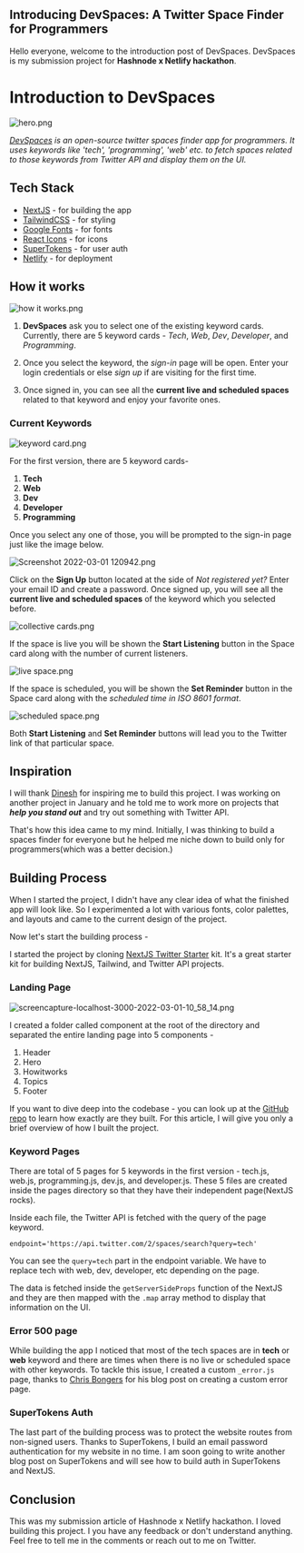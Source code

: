 ## Introducing DevSpaces: A Twitter Space Finder for Programmers

Hello everyone, welcome to the introduction post of DevSpaces. DevSpaces is my submission project for **Hashnode x Netlify hackathon**.

# Introduction to DevSpaces


![hero.png](https://cdn.hashnode.com/res/hashnode/image/upload/v1646116243468/tZlDnRUK3.png)

*[DevSpaces](https://getdevspaces.netlify.app/) is an open-source twitter spaces finder app for programmers. It uses keywords like 'tech', 'programming', 'web' etc. to fetch spaces related to those keywords from Twitter API and display them on the UI.*

## Tech Stack

* [NextJS](https://nextjs.org/) - for building the app
* [TailwindCSS](https://tailwindcss.com/) - for styling
* [Google Fonts](https://fonts.google.com/) - for fonts
* [React Icons](https://react-icons.github.io/react-icons/) - for icons
* [SuperTokens](https://supertokens.com/) - for user auth
* [Netlify](https://www.netlify.com/) - for deployment

## How it works

![how it works.png](https://cdn.hashnode.com/res/hashnode/image/upload/v1646116308151/PZnZ0KxmU.png)

1. **DevSpaces** ask you to select one of the existing keyword cards. Currently, there are 5 keyword cards - *Tech*, *Web*, *Dev*, *Developer*, and *Programming*.

2. Once you select the keyword, the *sign-in* page will be open. Enter your login credentials or else *sign up* if are visiting for the first time.

3. Once signed in, you can see all the **current live and scheduled spaces** related to that keyword and enjoy your favorite ones.

### Current Keywords

![keyword card.png](https://cdn.hashnode.com/res/hashnode/image/upload/v1646116475655/nDABCQur3.png)

For the first version, there are 5 keyword cards-

1. **Tech**
2. **Web**
3. **Dev**
4. **Developer**
5. **Programming**

Once you select any one of those, you will be prompted to the sign-in page just like the image below.  

![Screenshot 2022-03-01 120942.png](https://cdn.hashnode.com/res/hashnode/image/upload/v1646116817741/Q_qULVSiU.png)

Click on the **Sign Up** button located at the side of *Not registered yet?* Enter your email ID and create a password. Once signed up, you will see all the **current live and scheduled spaces** of the keyword which you selected before.

![collective cards.png](https://cdn.hashnode.com/res/hashnode/image/upload/v1646117106926/YryZuyTh2.png)

If the space is live you will be shown the **Start Listening** button in the Space card along with the number of current listeners.

![live space.png](https://cdn.hashnode.com/res/hashnode/image/upload/v1646117173249/h85xf8pUe.png)

If the space is scheduled, you will be shown the **Set Reminder** button in the Space card along with the *scheduled time in ISO 8601 format*.

![scheduled space.png](https://cdn.hashnode.com/res/hashnode/image/upload/v1646117202195/UUQRkeWGC.png)

Both **Start Listening** and **Set Reminder** buttons will lead you to the Twitter link of that particular space.

## Inspiration

I will thank [Dinesh](https://twitter.com/SDinesh91) for inspiring me to build this project. I was working on another project in January and he told me to work more on projects that ***help you stand out*** and try out something with Twitter API. 

That's how this idea came to my mind. Initially, I was thinking to build a spaces finder for everyone but he helped me niche down to build only for programmers(which was a better decision.)

## Building Process

When I started the project, I didn't have any clear idea of what the finished app will look like. So I experimented a lot with various fonts, color palettes, and layouts and came to the current design of the project.

Now let's start the building process - 

I started the project by cloning [NextJS Twitter Starter](https://github.com/Dineshs91/nextjs-twitter-starter) kit. It's a great starter kit for building NextJS, Tailwind, and Twitter API projects.

### Landing Page

![screencapture-localhost-3000-2022-03-01-10_58_14.png](https://cdn.hashnode.com/res/hashnode/image/upload/v1646119251450/Yp03qSICH.png)

I created a folder called component at the root of the directory and separated the entire landing page into 5 components - 

1. Header
2. Hero
3. Howitworks
4. Topics
5. Footer

If you want to dive deep into the codebase - you can look up at the [GitHub repo](https://github.com/ashutosh-mishra4/devspace/) to learn how exactly are they built. For this article, I will give you only a brief overview of how I built the project.

### Keyword Pages

There are total of 5 pages for 5 keywords in the first version - tech.js, web.js, programming.js, dev.js, and developer.js. These 5 files are created inside the pages directory so that they have their independent page(NextJS rocks).

Inside each file, the Twitter API is fetched with the query of the page keyword.

```
endpoint='https://api.twitter.com/2/spaces/search?query=tech'
```
You can see the `query=tech` part in the endpoint variable. We have to replace tech with web, dev, developer, etc depending on the page.

The data is fetched inside the `getServerSideProps` function of the NextJS and they are then mapped with the `.map` array method to display that information on the UI.

### Error 500 page

While building the app I noticed that most of the tech spaces are in **tech** or **web** keyword and there are times when there is no live or scheduled space with other keywords. To tackle this issue, I created a custom `_error.js` page, thanks to [Chris Bongers](@dailydevtips) for his blog post on creating a custom error page.

### SuperTokens Auth

The last part of the building process was to protect the website routes from non-signed users. Thanks to SuperTokens, I build an email password authentication for my website in no time. I am soon going to write another blog post on SuperTokens and will see how to build auth in SuperTokens and NextJS.

## Conclusion

This was my submission article of Hashnode x Netlify hackathon. I loved building this project. I you have any feedback or don't understand anything. Feel free to tell me in the comments or reach out to me on Twitter.

